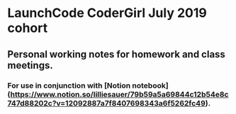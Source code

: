 # LaunchCode CoderGirl July 2019 cohort
## Personal working notes for homework and class meetings.
### For use in conjunction with [Notion notebook] (https://www.notion.so/lilliesauer/79b59a5a69844c12b54e8c747d88202c?v=12092887a7f8407698343a6f5262fc49).
